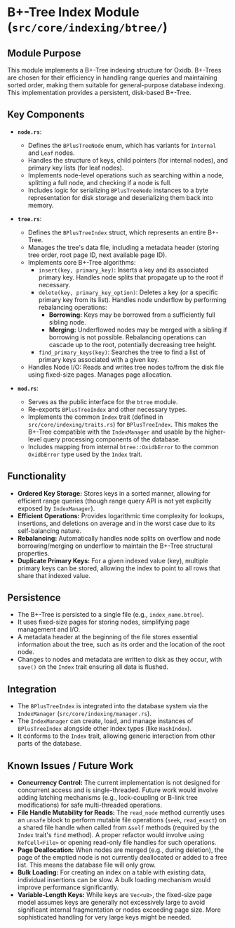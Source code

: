 # B+-Tree Index Module (`src/core/indexing/btree/`)

## Module Purpose

This module implements a B+-Tree indexing structure for Oxidb. B+-Trees are chosen for their efficiency in handling range queries and maintaining sorted order, making them suitable for general-purpose database indexing. This implementation provides a persistent, disk-based B+-Tree.

## Key Components

*   **`node.rs`**:
    *   Defines the `BPlusTreeNode` enum, which has variants for `Internal` and `Leaf` nodes.
    *   Handles the structure of keys, child pointers (for internal nodes), and primary key lists (for leaf nodes).
    *   Implements node-level operations such as searching within a node, splitting a full node, and checking if a node is full.
    *   Includes logic for serializing `BPlusTreeNode` instances to a byte representation for disk storage and deserializing them back into memory.

*   **`tree.rs`**:
    *   Defines the `BPlusTreeIndex` struct, which represents an entire B+-Tree.
    *   Manages the tree's data file, including a metadata header (storing tree order, root page ID, next available page ID).
    *   Implements core B+-Tree algorithms:
        *   `insert(key, primary_key)`: Inserts a key and its associated primary key. Handles node splits that propagate up to the root if necessary.
        *   `delete(key, primary_key_option)`: Deletes a key (or a specific primary key from its list). Handles node underflow by performing rebalancing operations:
            *   **Borrowing:** Keys may be borrowed from a sufficiently full sibling node.
            *   **Merging:** Underflowed nodes may be merged with a sibling if borrowing is not possible.
            Rebalancing operations can cascade up to the root, potentially decreasing tree height.
        *   `find_primary_keys(key)`: Searches the tree to find a list of primary keys associated with a given key.
    *   Handles Node I/O: Reads and writes tree nodes to/from the disk file using fixed-size pages. Manages page allocation.

*   **`mod.rs`**:
    *   Serves as the public interface for the `btree` module.
    *   Re-exports `BPlusTreeIndex` and other necessary types.
    *   Implements the common `Index` trait (defined in `src/core/indexing/traits.rs`) for `BPlusTreeIndex`. This makes the B+-Tree compatible with the `IndexManager` and usable by the higher-level query processing components of the database.
    *   Includes mapping from internal `btree::OxidbError` to the common `OxidbError` type used by the `Index` trait.

## Functionality

*   **Ordered Key Storage:** Stores keys in a sorted manner, allowing for efficient range queries (though range query API is not yet explicitly exposed by `IndexManager`).
*   **Efficient Operations:** Provides logarithmic time complexity for lookups, insertions, and deletions on average and in the worst case due to its self-balancing nature.
*   **Rebalancing:** Automatically handles node splits on overflow and node borrowing/merging on underflow to maintain the B+-Tree structural properties.
*   **Duplicate Primary Keys:** For a given indexed value (key), multiple primary keys can be stored, allowing the index to point to all rows that share that indexed value.

## Persistence

*   The B+-Tree is persisted to a single file (e.g., `index_name.btree`).
*   It uses fixed-size pages for storing nodes, simplifying page management and I/O.
*   A metadata header at the beginning of the file stores essential information about the tree, such as its order and the location of the root node.
*   Changes to nodes and metadata are written to disk as they occur, with `save()` on the `Index` trait ensuring all data is flushed.

## Integration

*   The `BPlusTreeIndex` is integrated into the database system via the `IndexManager` (`src/core/indexing/manager.rs`).
*   The `IndexManager` can create, load, and manage instances of `BPlusTreeIndex` alongside other index types (like `HashIndex`).
*   It conforms to the `Index` trait, allowing generic interaction from other parts of the database.

## Known Issues / Future Work
*   **Concurrency Control:** The current implementation is not designed for concurrent access and is single-threaded. Future work would involve adding latching mechanisms (e.g., lock-coupling or B-link tree modifications) for safe multi-threaded operations.
*   **File Handle Mutability for Reads:** The `read_node` method currently uses an `unsafe` block to perform mutable file operations (`seek`, `read_exact`) on a shared file handle when called from `&self` methods (required by the `Index` trait's `find` method). A proper refactor would involve using `RefCell<File>` or opening read-only file handles for such operations.
*   **Page Deallocation:** When nodes are merged (e.g., during deletion), the page of the emptied node is not currently deallocated or added to a free list. This means the database file will only grow.
*   **Bulk Loading:** For creating an index on a table with existing data, individual insertions can be slow. A bulk loading mechanism would improve performance significantly.
*   **Variable-Length Keys:** While keys are `Vec<u8>`, the fixed-size page model assumes keys are generally not excessively large to avoid significant internal fragmentation or nodes exceeding page size. More sophisticated handling for very large keys might be needed.

